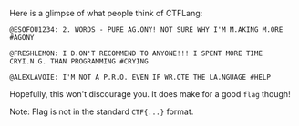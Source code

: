Here is a glimpse of what people think of CTFLang:

```
@ESOFOU1234: 2. WORDS - PURE AG.ONY! NOT SURE WHY I'M M.AKING M.ORE #AGONY
```

```
@FRESHLEMON: I D.ON'T RECOMMEND TO ANYONE!!! I SPENT MORE TIME CRYI.N.G. THAN PROGRAMMING #CRYING
```

```
@ALEXLAVOIE: I'M NOT A P.R.O. EVEN IF WR.OTE THE LA.NGUAGE #HELP
```

Hopefully, this won't discourage you. It does make for a good `flag` though!

Note: Flag is not in the standard `CTF{...}` format.
